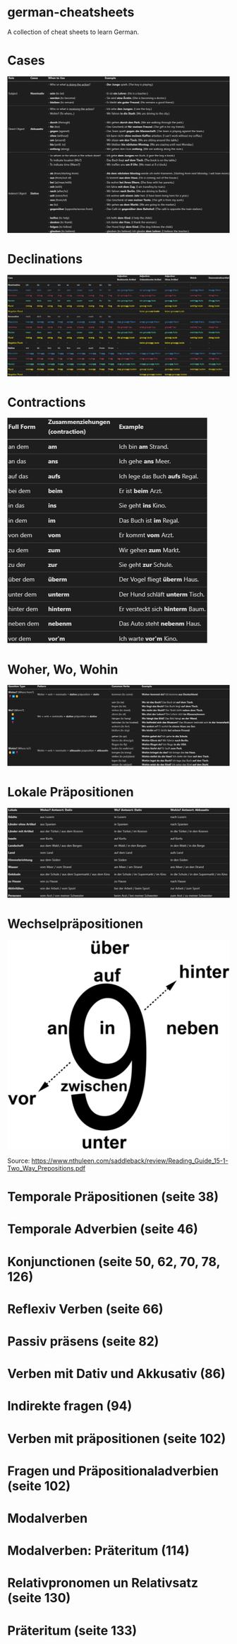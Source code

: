 # german-cheatsheets
A collection of cheat sheets to learn German.

# Cases
![Cases](cases.png "Cases")

# Declinations
![Declinations](declinations.png "Declinations")

# Contractions
![Contractions](contractions.png "Contractions")

# Woher, Wo, Wohin
![Woher, Wo, Wohin](woher-wo-wohin.png "Woher, Wo, Wohin")

# Lokale Präpositionen
![Lokale Präpositionen](lokale.png "Lokale Präpositionen")

# Wechselpräpositionen
![9wechselnpraepositionen](9wechselnpraepositionen.png)

Source: https://www.nthuleen.com/saddleback/review/Reading_Guide_15-1-Two_Way_Prepositions.pdf

# Temporale Präpositionen (seite 38)

# Temporale Adverbien (seite 46)

# Konjunctionen (seite 50, 62, 70, 78, 126)

# Reflexiv Verben (seite 66)

# Passiv präsens (seite 82)

# Verben mit Dativ und Akkusativ (86)

# Indirekte fragen (94)

# Verben mit präpositionen (seite 102)

# Fragen und Präpositionaladverbien (seite 102)

# Modalverben

# Modalverben: Präteritum (114)

# Relativpronomen un Relativsatz (seite 130)

# Präteritum (seite 133)

#


